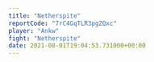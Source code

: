 ```yaml
---
title: "Netherspite"
reportCode: "7rC4GqTLR3pgZQxc"
player: "Ankw"
fight: "Netherspite"
date: 2021-08-01T19:04:53.731000+00:00
---
```


